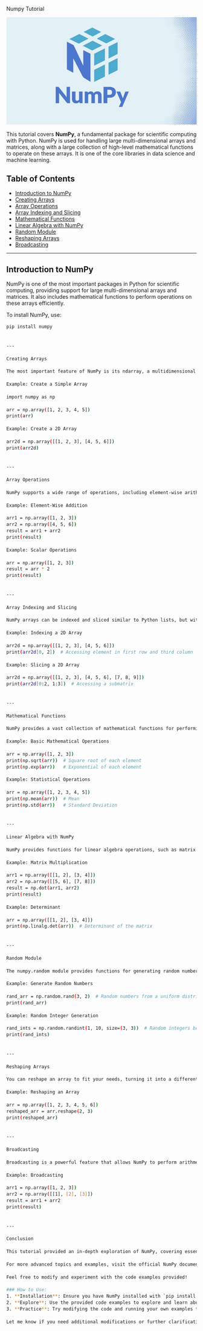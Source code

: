 Numpy Tutorial

![Numpy Logo](https://github.com/AlaaAlshorbaji/Python/blob/a64a8f87c1b8203aef71674e36541dd13a0ee338/Libraries%20and%20Frameworks/NumPy/5289144_2ddb_2.jpg)

This tutorial covers **NumPy**, a fundamental package for scientific computing with Python. NumPy is used for handling large multi-dimensional arrays and matrices, along with a large collection of high-level mathematical functions to operate on these arrays. It is one of the core libraries in data science and machine learning.

## Table of Contents

- [Introduction to NumPy](#introduction-to-numpy)
- [Creating Arrays](#creating-arrays)
- [Array Operations](#array-operations)
- [Array Indexing and Slicing](#array-indexing-and-slicing)
- [Mathematical Functions](#mathematical-functions)
- [Linear Algebra with NumPy](#linear-algebra-with-numpy)
- [Random Module](#random-module)
- [Reshaping Arrays](#reshaping-arrays)
- [Broadcasting](#broadcasting)

---

## Introduction to NumPy

NumPy is one of the most important packages in Python for scientific computing, providing support for large multi-dimensional arrays and matrices. It also includes mathematical functions to perform operations on these arrays efficiently.

To install NumPy, use:
```bash
pip install numpy


---

Creating Arrays

The most important feature of NumPy is its ndarray, a multidimensional array object that allows us to store data efficiently. You can create a NumPy array from a list, tuple, or other sequences.

Example: Create a Simple Array

import numpy as np

arr = np.array([1, 2, 3, 4, 5])
print(arr)

Example: Create a 2D Array

arr2d = np.array([[1, 2, 3], [4, 5, 6]])
print(arr2d)


---

Array Operations

NumPy supports a wide range of operations, including element-wise arithmetic operations, matrix multiplication, and more.

Example: Element-Wise Addition

arr1 = np.array([1, 2, 3])
arr2 = np.array([4, 5, 6])
result = arr1 + arr2
print(result)

Example: Scalar Operations

arr = np.array([1, 2, 3])
result = arr * 2
print(result)


---

Array Indexing and Slicing

NumPy arrays can be indexed and sliced similar to Python lists, but with added capabilities such as multi-dimensional indexing.

Example: Indexing a 2D Array

arr2d = np.array([[1, 2, 3], [4, 5, 6]])
print(arr2d[0, 2])  # Accessing element in first row and third column

Example: Slicing a 2D Array

arr2d = np.array([[1, 2, 3], [4, 5, 6], [7, 8, 9]])
print(arr2d[0:2, 1:3])  # Accessing a submatrix


---

Mathematical Functions

NumPy provides a vast collection of mathematical functions for performing calculations on arrays. These include functions for trigonometry, statistics, linear algebra, and more.

Example: Basic Mathematical Operations

arr = np.array([1, 2, 3])
print(np.sqrt(arr))  # Square root of each element
print(np.exp(arr))   # Exponential of each element

Example: Statistical Operations

arr = np.array([1, 2, 3, 4, 5])
print(np.mean(arr))  # Mean
print(np.std(arr))   # Standard Deviation


---

Linear Algebra with NumPy

NumPy provides functions for linear algebra operations, such as matrix multiplication, determinant calculation, eigenvalues, and more.

Example: Matrix Multiplication

arr1 = np.array([[1, 2], [3, 4]])
arr2 = np.array([[5, 6], [7, 8]])
result = np.dot(arr1, arr2)
print(result)

Example: Determinant

arr = np.array([[1, 2], [3, 4]])
print(np.linalg.det(arr))  # Determinant of the matrix


---

Random Module

The numpy.random module provides functions for generating random numbers and performing random sampling.

Example: Generate Random Numbers

rand_arr = np.random.rand(3, 2)  # Random numbers from a uniform distribution
print(rand_arr)

Example: Random Integer Generation

rand_ints = np.random.randint(1, 10, size=(3, 3))  # Random integers between 1 and 10
print(rand_ints)


---

Reshaping Arrays

You can reshape an array to fit your needs, turning it into a different shape without changing its data.

Example: Reshaping an Array

arr = np.array([1, 2, 3, 4, 5, 6])
reshaped_arr = arr.reshape(2, 3)
print(reshaped_arr)


---

Broadcasting

Broadcasting is a powerful feature that allows NumPy to perform arithmetic operations on arrays of different shapes. The smaller array is "broadcast" over the larger array so that they have compatible shapes.

Example: Broadcasting

arr1 = np.array([1, 2, 3])
arr2 = np.array([[1], [2], [3]])
result = arr1 + arr2
print(result)


---

Conclusion

This tutorial provided an in-depth exploration of NumPy, covering essential topics such as array creation, operations, slicing, linear algebra, and more. NumPy is the foundational library for numerical computing in Python, and mastering it will greatly enhance your ability to work with scientific data.

For more advanced topics and examples, visit the official NumPy documentation: https://numpy.org/

Feel free to modify and experiment with the code examples provided!

### How to Use:
1. **Installation**: Ensure you have NumPy installed with `pip install numpy`.
2. **Explore**: Use the provided code examples to explore and learn about various NumPy features.
3. **Practice**: Try modifying the code and running your own examples to gain a deeper understanding of how NumPy works.

Let me know if you need additional modifications or further clarifications!
